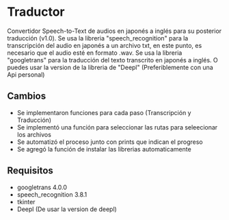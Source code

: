 # Traductor
Convertidor Speech-to-Text de audios en japonés a inglés para su posterior traducción (v1.0).
Se usa la libreria "speech_recognition" para la transcripción del audio en japonés a un archivo txt, en este punto, es necesario que el audio esté en formato .wav.
Se usa la libreria "googletrans" para la traducción del texto transcrito en japonés a inglés.
O puedes usar la version de la libreria de "Deepl" (Preferiblemente con una Api personal)

## Cambios
- Se implementaron funciones para cada paso (Transcripción y Traducción)
- Se implementó una función para seleccionar las rutas para seleecionar los archivos
- Se automatizó el proceso junto con prints que indican el progreso
- Se agregó la función de instalar las librerias automaticamente

## Requisitos
- googletrans 4.0.0
- speech_recognition 3.8.1
- tkinter
- Deepl (De usar la version de deepl)
